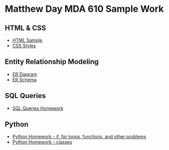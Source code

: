 # Matthew Day MDA 610 Sample Work

## HTML & CSS
+ [HTML Sample](https://mday2148.github.io/mda610/week2_solution/index.html)
+ [CSS Styles](https://mday2148.github.io/mda610/week3_solution/courseinfo.html)


## Entity Relationship Modeling
+ [ER Diagram][3]
+ [ER Schema][4]

## SQL Queries
+ [SQL Queries Homework][5]

## Python
+ [Python Homework - if, for loops, functions, and other problems][6]
+ [Python Homework - classes][7]




[3]: https://mday2148.github.io/mda610/ER_Solution/MutualFund_ERD.png
[4]: https://mday2148.github.io/mda610/ER_Solution/MutualFund_Schema.png
[5]: https://mday2148.github.io/mda610/SQL_Queries/SQL_Queries_Homework.sql
[6]: https://mday2148.github.io/mda610/Python%20Homework/Python%20Homework.ipynb
[7]: https://mday2148.github.io/mda610/Python%20Homework/FracNewEdits.ipynb
